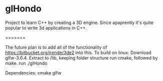glHondo
=======

Project to learn C++ by creating a 3D engine.
Since apaprently it's quite popular to write 3d applications in C++.

=======

The future plan is to add all of the functionality of https://bitbucket.org/jrende/3de2 into this.
To build on linux:
  Download glfw-3.0.4. Extract to /lib, keeping folder structure
  run cmake, followed by make.
  run ./glHondo

Dependencies:
  cmake
  glfw
